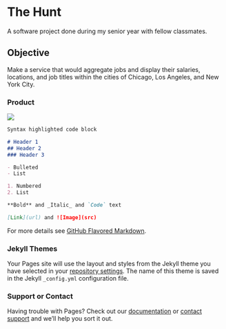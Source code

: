 # The Hunt

A software project done during my senior year with fellow classmates. 

## Objective 

Make a service that would aggregate jobs and display their salaries, locations, and job titles within the cities of Chicago, Los Angeles, and New York City.

### Product

<a href="https://lh3.googleusercontent.com/pK-U089gADsw5anHL7Xy2Jqq_owFenlSdTwwmi4HK3KBxxQlBj7Kh8jdyGrvqszTm8_uYfu9Mlu60VfXdCyWadNrioZBkC1EJ8LqH1Fb5iISGiPI4ihA4vXF5u-SUt0HiyIrZh3HtA=w2400?source=screenshot.guru"> <img src="https://lh3.googleusercontent.com/pK-U089gADsw5anHL7Xy2Jqq_owFenlSdTwwmi4HK3KBxxQlBj7Kh8jdyGrvqszTm8_uYfu9Mlu60VfXdCyWadNrioZBkC1EJ8LqH1Fb5iISGiPI4ihA4vXF5u-SUt0HiyIrZh3HtA=w519-h315-p-k" /> </a>

```markdown
Syntax highlighted code block

# Header 1
## Header 2
### Header 3

- Bulleted
- List

1. Numbered
2. List

**Bold** and _Italic_ and `Code` text

[Link](url) and ![Image](src)
```

For more details see [GitHub Flavored Markdown](https://guides.github.com/features/mastering-markdown/).

### Jekyll Themes

Your Pages site will use the layout and styles from the Jekyll theme you have selected in your [repository settings](https://github.com/jayupan/portfolio/settings/pages). The name of this theme is saved in the Jekyll `_config.yml` configuration file.

### Support or Contact

Having trouble with Pages? Check out our [documentation](https://docs.github.com/categories/github-pages-basics/) or [contact support](https://support.github.com/contact) and we’ll help you sort it out.
